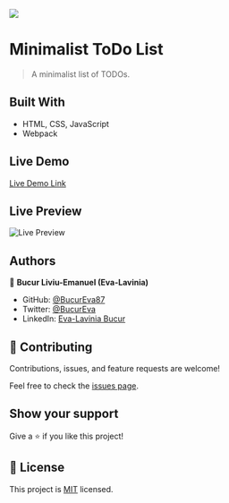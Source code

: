 ![](https://img.shields.io/badge/Microverse-blueviolet)

# Minimalist ToDo List

> A minimalist list of TODOs.

## Built With

- HTML, CSS, JavaScript
- Webpack

## Live Demo

[Live Demo Link](https://bucureva87.github.io/to-do-list/dist/)

## Live Preview

![Live Preview](https://i.postimg.cc/PqMCTCfp/Screenshot-from-2022-08-18-15-30-16.png)

## Authors

👤 **Bucur Liviu-Emanuel (Eva-Lavinia)**

- GitHub: [@BucurEva87](https://github.com/BucurEva87)
- Twitter: [@BucurEva](https://twitter.com/BucurEva)
- LinkedIn: [Eva-Lavinia Bucur](https://www.linkedin.com/in/eva-lavinia-bucur-89626b1b7)

## 🤝 Contributing

Contributions, issues, and feature requests are welcome!

Feel free to check the [issues page](../../issues/).

## Show your support

Give a ⭐️ if you like this project!

## 📝 License

This project is [MIT](./LICENSE) licensed.
